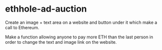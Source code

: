 # ethhole-ad-auction

Create an image + text area on a website and button under it which make a call to Ethereum.

Make a function allowing anyone to pay more ETH than the last person in order to change the text and image link on the website.
